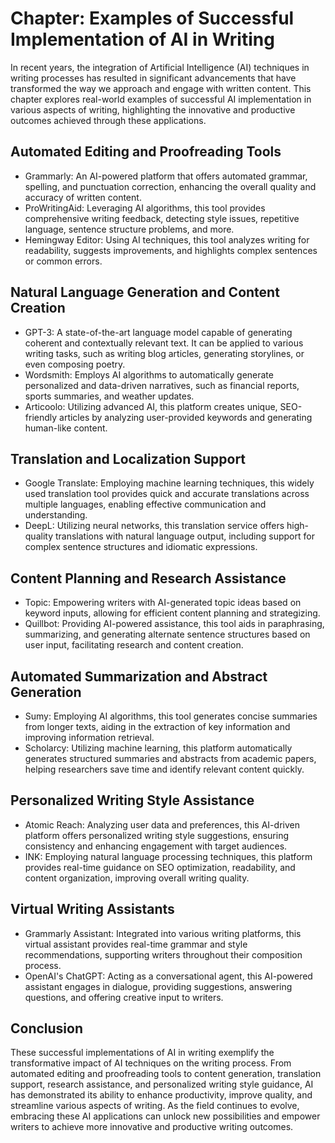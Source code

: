 Chapter: Examples of Successful Implementation of AI in Writing
===============================================================

In recent years, the integration of Artificial Intelligence (AI) techniques in writing processes has resulted in significant advancements that have transformed the way we approach and engage with written content. This chapter explores real-world examples of successful AI implementation in various aspects of writing, highlighting the innovative and productive outcomes achieved through these applications.

Automated Editing and Proofreading Tools
----------------------------------------

* Grammarly: An AI-powered platform that offers automated grammar, spelling, and punctuation correction, enhancing the overall quality and accuracy of written content.
* ProWritingAid: Leveraging AI algorithms, this tool provides comprehensive writing feedback, detecting style issues, repetitive language, sentence structure problems, and more.
* Hemingway Editor: Using AI techniques, this tool analyzes writing for readability, suggests improvements, and highlights complex sentences or common errors.

Natural Language Generation and Content Creation
------------------------------------------------

* GPT-3: A state-of-the-art language model capable of generating coherent and contextually relevant text. It can be applied to various writing tasks, such as writing blog articles, generating storylines, or even composing poetry.
* Wordsmith: Employs AI algorithms to automatically generate personalized and data-driven narratives, such as financial reports, sports summaries, and weather updates.
* Articoolo: Utilizing advanced AI, this platform creates unique, SEO-friendly articles by analyzing user-provided keywords and generating human-like content.

Translation and Localization Support
------------------------------------

* Google Translate: Employing machine learning techniques, this widely used translation tool provides quick and accurate translations across multiple languages, enabling effective communication and understanding.
* DeepL: Utilizing neural networks, this translation service offers high-quality translations with natural language output, including support for complex sentence structures and idiomatic expressions.

Content Planning and Research Assistance
----------------------------------------

* Topic: Empowering writers with AI-generated topic ideas based on keyword inputs, allowing for efficient content planning and strategizing.
* Quillbot: Providing AI-powered assistance, this tool aids in paraphrasing, summarizing, and generating alternate sentence structures based on user input, facilitating research and content creation.

Automated Summarization and Abstract Generation
-----------------------------------------------

* Sumy: Employing AI algorithms, this tool generates concise summaries from longer texts, aiding in the extraction of key information and improving information retrieval.
* Scholarcy: Utilizing machine learning, this platform automatically generates structured summaries and abstracts from academic papers, helping researchers save time and identify relevant content quickly.

Personalized Writing Style Assistance
-------------------------------------

* Atomic Reach: Analyzing user data and preferences, this AI-driven platform offers personalized writing style suggestions, ensuring consistency and enhancing engagement with target audiences.
* INK: Employing natural language processing techniques, this platform provides real-time guidance on SEO optimization, readability, and content organization, improving overall writing quality.

Virtual Writing Assistants
--------------------------

* Grammarly Assistant: Integrated into various writing platforms, this virtual assistant provides real-time grammar and style recommendations, supporting writers throughout their composition process.
* OpenAI's ChatGPT: Acting as a conversational agent, this AI-powered assistant engages in dialogue, providing suggestions, answering questions, and offering creative input to writers.

Conclusion
----------

These successful implementations of AI in writing exemplify the transformative impact of AI techniques on the writing process. From automated editing and proofreading tools to content generation, translation support, research assistance, and personalized writing style guidance, AI has demonstrated its ability to enhance productivity, improve quality, and streamline various aspects of writing. As the field continues to evolve, embracing these AI applications can unlock new possibilities and empower writers to achieve more innovative and productive writing outcomes.

